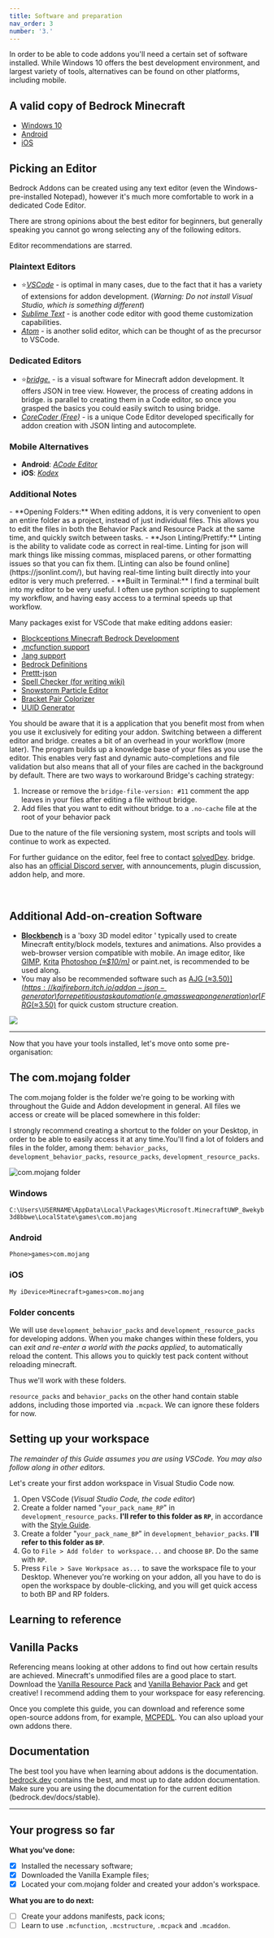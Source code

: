 ```yaml
---
title: Software and preparation
nav_order: 3
number: '3.'
---
```


In order to be able to code addons you'll need a certain set of software installed. While Windows 10 offers the best development environment, and largest variety of tools, alternatives can be found on other platforms, including mobile.

## A valid copy of Bedrock Minecraft

-   [Windows 10](https://www.microsoft.com/en-us/p/minecraft-for-windows-10/9nblggh2jhxj?activetab=pivot:overviewtab)
-   [Android](https://play.google.com/store/apps/details?id=com.mojang.minecraftpe&hl=en)
-   [iOS](https://apps.apple.com/us/app/minecraft/id479516143)

## Picking an Editor

Bedrock Addons can be created using any text editor (even the Windows-pre-installed Notepad), however it's much more comfortable to work in a dedicated Code Editor.

There are strong opinions about the best editor for beginners, but generally speaking you cannot go wrong selecting any of the following editors.

Editor recommendations are starred.

### Plaintext Editors

-   ⭐[_VSCode_](https://code.visualstudio.com/) - is optimal in many cases, due to the fact that it has a variety of extensions for addon development. (_Warning: Do not install Visual Studio, which is something different_)
-   [_Sublime Text_](https://www.sublimetext.com/) - is another code editor with good theme customization capabilities.
-   [_Atom_](https://atom.io/) - is another solid editor, which can be thought of as the precursor to VSCode.

### Dedicated Editors

-   ⭐[_bridge._](https://github.com/bridge-core/bridge.) - is a visual software for Minecraft addon development. It offers JSON in tree view. However, the process of creating addons in bridge. is parallel to creating them in a Code editor, so once you grasped the basics you could easily switch to using bridge.
-   [_CoreCoder (Free)_](https://hanprog.itch.io/core-coder-one) - is a unique Code Editor developed specifically for addon creation with JSON linting and autocomplete.

### Mobile Alternatives

-   **Android**: [_ACode Editor_](https://play.google.com/store/apps/details?id=com.foxdebug.acodefree)
-   **iOS**: [_Kodex_](https://apps.apple.com/us/app/kodex/id1038574481)

### Additional Notes

<Spoiler title="Features to look for in a Code Editor">
-   **Opening Folders:** When editing addons, it is very convenient to open an entire folder as a project, instead of just individual files. This allows you to edit the files in both the Behavior Pack and Resource Pack at the same time, and quickly switch between tasks.
-   **Json Linting/Prettify:** Linting is the ability to validate code as correct in real-time. Linting for json will mark things like missing commas, misplaced parens, or other formatting issues so that you can fix them. [Linting can also be found online](https://jsonlint.com/), but having real-time linting built directly into your editor is very much preferred.
-   **Built in Terminal:** I find a terminal built into my editor to be very useful. I often use python scripting to supplement my workflow, and having easy access to a terminal speeds up that workflow.

</Spoiler>

<Spoiler title="VSCode Extensions for Addon development">

Many packages exist for VSCode that make editing addons easier:

-   [Blockceptions Minecraft Bedrock Development](https://marketplace.visualstudio.com/items?itemName=BlockceptionLtd.blockceptionvscodeminecraftbedrockdevelopmentextension)
-   [.mcfunction support](https://marketplace.visualstudio.com/items?itemName=arcensoth.language-mcfunction)
-   [.lang support](https://marketplace.visualstudio.com/items?itemName=zz5840.minecraft-lang-colorizer)
-   [Bedrock Definitions](https://marketplace.visualstudio.com/items?itemName=destruc7i0n.vscode-bedrock-definitions)
-   [Prettt-json](https://marketplace.visualstudio.com/items?itemName=mohsen1.prettify-json)
-   [Spell Checker (for writing wiki)](https://marketplace.visualstudio.com/items?itemName=streetsidesoftware.code-spell-checker)
-   [Snowstorm Particle Editor](https://marketplace.visualstudio.com/items?itemName=JannisX11.snowstorm)
-   [Bracket Pair Colorizer](https://marketplace.visualstudio.com/items?itemName=CoenraadS.bracket-pair-colorizer-2)
-   [UUID Generator](https://marketplace.visualstudio.com/items?itemName=netcorext.uuid-generator)

</Spoiler>

<Spoiler title="If you choose to use bridge.">

You should be aware that it is a application that you benefit most from when you use it exclusively for editing your addon. Switching between a different editor and bridge. creates a bit of an overhead in your workflow (more later). The program builds up a knowledge base of your files as you use the editor. This enables very fast and dynamic auto-completions and file validation but also means that all of your files are cached in the background by default. There are two ways to workaround Bridge's caching strategy:

1. Increase or remove the `bridge-file-version: #11` comment the app leaves in your files after editing a file without bridge.
2. Add files that you want to edit without bridge. to a `.no-cache` file at the root of your behavior pack

Due to the nature of the file versioning system, most scripts and tools will continue to work as expected.

For further guidance on the editor, feel free to contact [solvedDev](https://twitter.com/solvedDev). bridge. also has an [official Discord server](https://discord.gg/wcRJZN3), with announcements, plugin discussion, addon help, and more.

</Spoiler>

<br>

## Additional Add-on-creation Software

-   [**Blockbench**](https://blockbench.net/) is a 'boxy 3D model editor ' typically used to create Minecraft entity/block models, textures and animations. Also provides a web-browser version compatible with mobile. An image editor, like [GIMP](https://www.gimp.org/), [Krita](https://krita.org/en/) [Photoshop _(≈$10/m)_](https://www.adobe.com/products/photoshop) or paint.net, is recommended to be used along.
-   You may also be recommended software such as [AJG (≈$3.50)](https://kaifireborn.itch.io/addon-json-generator) for repetitious task automation (e.g mass weapon generation) or [FRG (≈$3.50)](https://machine-builder.itch.io/frg-v2) for quick custom structure creation.

![](/assets/images/guide/blockbench_workspace.png)

---

Now that you have your tools installed, let's move onto some pre-organisation:

## The com.mojang folder

The com.mojang folder is the folder we're going to be working with throughout the Guide and Addon development in general. All files we access or create will be placed somewhere in this folder:

I strongly recommend creating a shortcut to the folder on your Desktop, in order to be able to easily access it at any time.You'll find a lot of folders and files in the folder, among them: `behavior_packs`, `development_behavior_packs`, `resource_packs`, `development_resource_packs`.

![com.mojang folder](/assets/images/guide/com_mojang_folder.png)

### Windows

`C:\Users\USERNAME\AppData\Local\Packages\Microsoft.MinecraftUWP_8wekyb3d8bbwe\LocalState\games\com.mojang`

### Android

`Phone>games>com.mojang`

### iOS

`My iDevice>Minecraft>games>com.mojang`

### Folder concents

We will use `development_behavior_packs` and `development_resource_packs` for developing addons. When you make changes within these folders, you can _exit and re-enter a world with the packs applied_, to automatically reload the content. This allows you to quickly test pack content without reloading minecraft.

Thus we'll work with these folders.

`resource_packs` and `behavior_packs` on the other hand contain stable addons, including those imported via `.mcpack`. We can ignore these folders for now.

## Setting up your workspace

_The remainder of this Guide assumes you are using VSCode. You may also follow along in other editors._

Let's create your first addon workspace in Visual Studio Code now.

1. Open VSCode (_Visual Studio Code, the code editor_)
2. Create a folder named "`your_pack_name_RP`" in `development_resource_packs`. **I'll refer to this folder as `RP`**, in accordance with the [Style Guide](https://wiki.bedrock.dev/knowledge/style-guide).
3. Create a folder "`your_pack_name_BP`" in `development_behavior_packs`. **I'll refer to this folder as `BP`**.
4. Go to `File > Add folder to workspace...` and choose `BP`. Do the same with `RP`.
5. Press `File > Save Workpsace as...` to save the workspace file to your Desktop. Whenever you're working on your addon, all you have to do is open the workspace by double-clicking, and you will get quick access to both BP and RP folders.

## Learning to reference

## Vanilla Packs

Referencing means looking at other addons to find out how certain results are achieved. Minecraft's unmodified files are a good place to start. Download the [Vanilla Resource Pack](https://aka.ms/resourcepacktemplate) and [Vanilla Behavior Pack](https://aka.ms/behaviorpacktemplate) and get creative! I recommend adding them to your workspace for easy referencing.

Once you complete this guide, you can download and reference some open-source addons from, for example, [MCPEDL](https://mcpedl.com/?cookie_check=1). You can also upload your own addons there.

## Documentation

The best tool you have when learning about addons is the documentation. [bedrock.dev](https://bedrock.dev/) contains the best, and most up to date addon documentation. Make sure you are using the documentation for the current edition (bedrock.dev/docs/stable).

---

## Your progress so far

**What you've done:**

-   [x] Installed the necessary software;
-   [x] Downloaded the Vanilla Example files;
-   [x] Located your com.mojang folder and created your addon's workspace.

**What you are to do next:**

-   [ ] Create your addons manifests, pack icons;
-   [ ] Learn to use `.mcfunction`, `.mcstructure`, `.mcpack` and `.mcaddon`.
